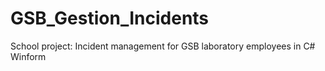 # GSB_Gestion_Incidents
School project: Incident management for GSB laboratory employees in C# Winform
